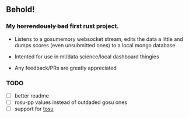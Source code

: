 ## Behold!
### My ~~horrendously bad~~ first rust project.

* Listens to a gosumemory websocket stream, edits the data a little and dumps scores (even unsubmitted ones) to a local mongo database 

* Intented for use in ml/data science/local dashboard thingies

* Any feedback/PRs are greatly appreciated

### TODO
- [ ] better readme
- [ ] rosu-pp values instead of outdaded gosu ones
- [ ] support for [tosu](https://github.com/KotRikD/tosu)
